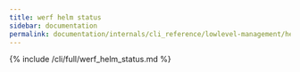 ```yaml
---
title: werf helm status
sidebar: documentation
permalink: documentation/internals/cli_reference/lowlevel-management/helm/status.html
---
```


{% include /cli/full/werf_helm_status.md %}

